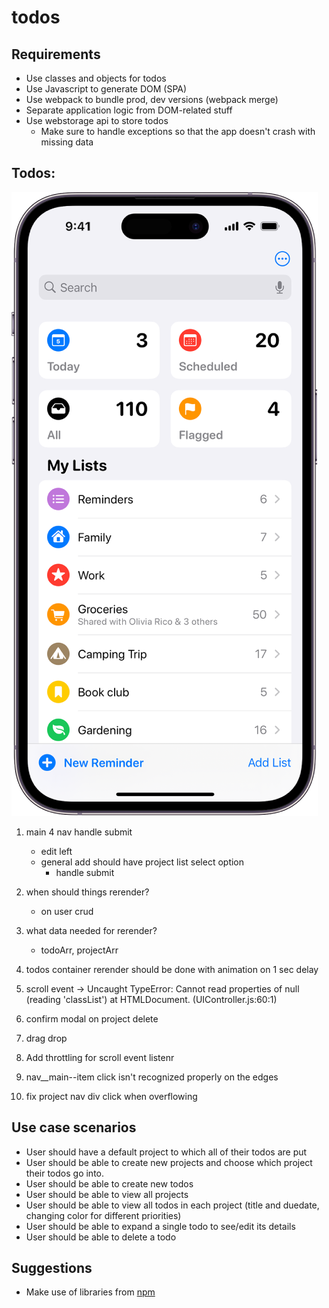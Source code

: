 # todos

## Requirements

- Use classes and objects for todos
- Use Javascript to generate DOM (SPA)
- Use webpack to bundle prod, dev versions (webpack merge)
- Separate application logic from DOM-related stuff
- Use webstorage api to store todos
  - Make sure to handle exceptions so that the app doesn't crash with missing data

## Todos:

![alt text](image-1.png)

1. main 4 nav handle submit
   - edit left
   - general add should have project list select option
     - handle submit
2. when should things rerender?
   - on user crud
3. what data needed for rerender?

   - todoArr, projectArr

4. todos container rerender should be done with animation on 1 sec delay
5. scroll event -> Uncaught TypeError: Cannot read properties of null (reading 'classList')
   at HTMLDocument.<anonymous> (UIController.js:60:1)
6. confirm modal on project delete
7. drag drop
8. Add throttling for scroll event listenr
9. nav\_\_main--item click isn't recognized properly on the edges
10. fix project nav div click when overflowing

## Use case scenarios

- User should have a default project to which all of their todos are put
- User should be able to create new projects and choose which project their todos go into.
- User should be able to create new todos
- User should be able to view all projects
- User should be able to view all todos in each project (title and duedate, changing color for different priorities)
- User should be able to expand a single todo to see/edit its details
- User should be able to delete a todo

## Suggestions

- Make use of libraries from [npm](https://github.com/date-fns/date-fns)
